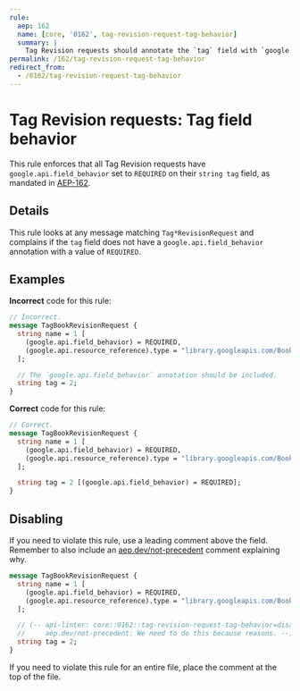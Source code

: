 ```yaml
---
rule:
  aep: 162
  name: [core, '0162', tag-revision-request-tag-behavior]
  summary: |
    Tag Revision requests should annotate the `tag` field with `google.api.field_behavior`.
permalink: /162/tag-revision-request-tag-behavior
redirect_from:
  - /0162/tag-revision-request-tag-behavior
---
```


# Tag Revision requests: Tag field behavior

This rule enforces that all Tag Revision requests have
`google.api.field_behavior` set to `REQUIRED` on their `string tag` field, as
mandated in [AEP-162][].

## Details

This rule looks at any message matching `Tag*RevisionRequest` and complains if the
`tag` field does not have a `google.api.field_behavior` annotation with a
value of `REQUIRED`.

## Examples

**Incorrect** code for this rule:

```proto
// Incorrect.
message TagBookRevisionRequest {
  string name = 1 [
    (google.api.field_behavior) = REQUIRED,
    (google.api.resource_reference).type = "library.googleapis.com/Book"
  ];

  // The `google.api.field_behavior` annotation should be included.
  string tag = 2;
}
```

**Correct** code for this rule:

```proto
// Correct.
message TagBookRevisionRequest {
  string name = 1 [
    (google.api.field_behavior) = REQUIRED,
    (google.api.resource_reference).type = "library.googleapis.com/Book"
  ];

  string tag = 2 [(google.api.field_behavior) = REQUIRED];
}
```

## Disabling

If you need to violate this rule, use a leading comment above the field.
Remember to also include an [aep.dev/not-precedent][] comment explaining why.

```proto
message TagBookRevisionRequest {
  string name = 1 [
    (google.api.field_behavior) = REQUIRED,
    (google.api.resource_reference).type = "library.googleapis.com/Book"
  ];

  // (-- api-linter: core::0162::tag-revision-request-tag-behavior=disabled
  //     aep.dev/not-precedent: We need to do this because reasons. --)
  string tag = 2;
}
```

If you need to violate this rule for an entire file, place the comment at the
top of the file.

[aep-162]: https://aep.dev/162
[aep.dev/not-precedent]: https://aep.dev/not-precedent

